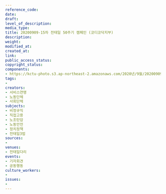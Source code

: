 ```yaml
---
reference_code: 
date: 
draft: 
level_of_description: 
media_type: 
title: 20200909-15차 전태일 50주기 캠페인 (코디코닥지부)
description: 
weight: 
modified_at: 
created_at: 
link: 
public_access_status: 
copyright_status: 
components:
- https://kctu-photo.s3.ap-northeast-2.amazonaws.com/2020년/9월/20200909-15차+전태일+50주기+캠페인+(코디코닥지부)/_W5D0003.jpg
tags:
- 
creators:
- 서비스연맹
- 노동단체
- 사회단체
subjects:
- 비정규직
- 직접고용
- 노조탄압
- 노동안전
- 정치정책
- 전태일3법
sources:
- 
venues:
- 전태일다리
events:
- 기자회견
- 공동행동
culture_workers:
- 
issues:
- 
---
```


